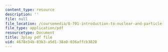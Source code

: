 ```yaml
---
content_type: resource
description: ''
file: null
file_location: /coursemedia/8-701-introduction-to-nuclear-and-particle-physics-fall-2020/4678e34b83b3a5d138a0036affcb3820_bwhcUuZqqK4.pdf
file_type: application/pdf
resourcetype: Document
title: 3play pdf file
uid: 4678e34b-83b3-a5d1-38a0-036affcb3820
---
```

